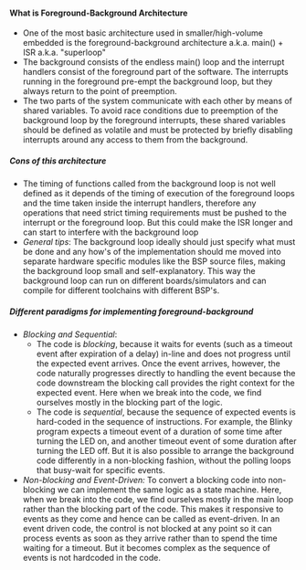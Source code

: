 #### What is Foreground-Background Architecture
- One of the most basic architecture used in smaller/high-volume embedded is the foreground-background architecture a.k.a. main() + ISR a.k.a. "superloop"
- The background consists of the endless main() loop and the interrupt handlers consist of the foreground part of the software. The interrupts running in the foreground pre-empt the background loop, but they always return to the point of preemption.
- The two parts of the system communicate with each other by means of shared variables. To avoid race conditions due to preemption of the background loop by the foreground interrupts, these shared variables should be defined as volatile and must be protected by briefly disabling interrupts around any access to them from the background.

##### Cons of this architecture 
- The timing of functions called from the background loop is not well defined as it depends of the timing of execution of the foreground loops and the time taken inside the interrupt handlers, therefore any operations that need strict timing requirements must be pushed to the interrupt or the foreground loop. But this could make the ISR longer and can start to interfere with the background loop
- *General tips*: The background loop ideally should just specify what must be done and any how's of the implementation should me moved into separate hardware specific modules like the BSP source files, making the background loop small and self-explanatory. This way the background loop can run on different boards/simulators and can compile for different toolchains with different BSP's.

##### Different paradigms for implementing foreground-background 
- *Blocking and Sequential*: 
	- The code is *blocking*, because it waits for events (such as a timeout event after expiration of a delay) in-line and does not progress until the expected event arrives. Once the event arrives, however, the code naturally progresses directly to handling the event because the code downstream the blocking call provides the right context for the expected event. Here when we break into the code, we find ourselves mostly in the blocking part of the logic.
	- The code is *sequential*, because the sequence of expected events is hard-coded in the sequence of instructions. For example, the Blinky program expects a timeout event of a duration of some time after turning the LED on, and another timeout event of some duration after turning the LED off. But it is also possible to arrange the background code differently in a non-blocking fashion, without the polling loops that busy-wait for specific events.
- *Non-blocking and Event-Driven:* To convert a blocking code into non-blocking we can implement the same logic as a state machine. Here, when we break into the code, we find ourselves mostly in the main loop rather than the blocking part of the code. This makes it responsive to events as they come and hence can be called as event-driven. In an event driven code, the control is not blocked at any point so it can process events as soon as they arrive rather than to spend the time waiting for a timeout. But it becomes complex as the sequence of events is not hardcoded in the code.